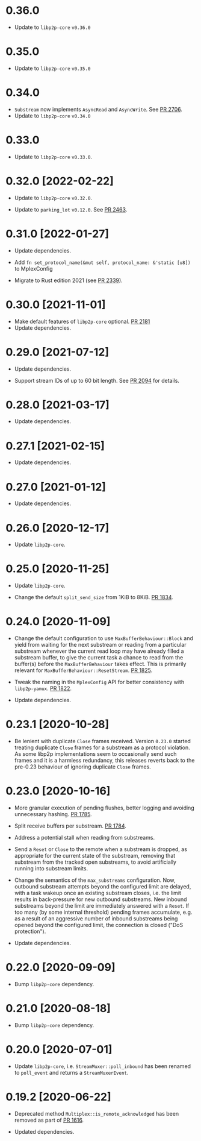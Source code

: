 # 0.36.0

- Update to `libp2p-core` `v0.36.0`

# 0.35.0

- Update to `libp2p-core` `v0.35.0`

# 0.34.0

- `Substream` now implements `AsyncRead` and `AsyncWrite`. See [PR 2706].
- Update to `libp2p-core` `v0.34.0`

[PR 2706]: https://github.com/libp2p/rust-libp2p/pull/2706/

# 0.33.0

- Update to `libp2p-core` `v0.33.0`.

# 0.32.0 [2022-02-22]

- Update to `libp2p-core` `v0.32.0`.

- Update to `parking_lot` `v0.12.0`. See [PR 2463].

[PR 2463]: https://github.com/libp2p/rust-libp2p/pull/2463/

# 0.31.0 [2022-01-27]

- Update dependencies.

- Add `fn set_protocol_name(&mut self, protocol_name: &'static [u8])` to MplexConfig

- Migrate to Rust edition 2021 (see [PR 2339]).

[PR 2339]: https://github.com/libp2p/rust-libp2p/pull/2339

# 0.30.0 [2021-11-01]

- Make default features of `libp2p-core` optional.
  [PR 2181](https://github.com/libp2p/rust-libp2p/pull/2181)
- Update dependencies.

# 0.29.0 [2021-07-12]

- Update dependencies.

- Support stream IDs of up to 60 bit length. See [PR 2094] for details.

[PR 2094]: https://github.com/libp2p/rust-libp2p/pull/2094

# 0.28.0 [2021-03-17]

- Update dependencies.

# 0.27.1 [2021-02-15]

- Update dependencies.

# 0.27.0 [2021-01-12]

- Update dependencies.

# 0.26.0 [2020-12-17]

- Update `libp2p-core`.

# 0.25.0 [2020-11-25]

- Update `libp2p-core`.

- Change the default `split_send_size` from 1KiB to 8KiB.
  [PR 1834](https://github.com/libp2p/rust-libp2p/pull/1834).

# 0.24.0 [2020-11-09]

- Change the default configuration to use `MaxBufferBehaviour::Block`
  and yield from waiting for the next substream or reading from a
  particular substream whenever the current read loop may have
  already filled a substream buffer, to give the current task a
  chance to read from the buffer(s) before the `MaxBufferBehaviour`
  takes effect. This is primarily relevant for
  `MaxBufferBehaviour::ResetStream`.
  [PR 1825](https://github.com/libp2p/rust-libp2p/pull/1825/).

- Tweak the naming in the `MplexConfig` API for better
  consistency with `libp2p-yamux`.
  [PR 1822](https://github.com/libp2p/rust-libp2p/pull/1822).

- Update dependencies.

# 0.23.1 [2020-10-28]

- Be lenient with duplicate `Close` frames received. Version
  `0.23.0` started treating duplicate `Close` frames for a
  substream as a protocol violation. As some libp2p implementations
  seem to occasionally send such frames and it is a harmless
  redundancy, this releases reverts back to the pre-0.23 behaviour
  of ignoring duplicate `Close` frames.

# 0.23.0 [2020-10-16]

- More granular execution of pending flushes, better logging and
  avoiding unnecessary hashing.
  [PR 1785](https://github.com/libp2p/rust-libp2p/pull/1785).

- Split receive buffers per substream.
  [PR 1784](https://github.com/libp2p/rust-libp2p/pull/1784).

- Address a potential stall when reading from substreams.

- Send a `Reset` or `Close` to the remote when a substream is dropped,
  as appropriate for the current state of the substream,
  removing that substream from the tracked open substreams,
  to avoid artificially running into substream limits.

- Change the semantics of the `max_substreams` configuration. Now,
  outbound substream attempts beyond the configured limit are delayed,
  with a task wakeup once an existing substream closes, i.e. the limit
  results in back-pressure for new outbound substreams. New inbound
  substreams beyond the limit are immediately answered with a `Reset`.
  If too many (by some internal threshold) pending frames accumulate,
  e.g. as a result of an aggressive number of inbound substreams being
  opened beyond the configured limit, the connection is closed ("DoS protection").

- Update dependencies.

# 0.22.0 [2020-09-09]

- Bump `libp2p-core` dependency.

# 0.21.0 [2020-08-18]

- Bump `libp2p-core` dependency.

# 0.20.0 [2020-07-01]

- Update `libp2p-core`, i.e. `StreamMuxer::poll_inbound` has been renamed
  to `poll_event` and returns a `StreamMuxerEvent`.

# 0.19.2 [2020-06-22]

- Deprecated method `Multiplex::is_remote_acknowledged` has been removed
  as part of [PR 1616](https://github.com/libp2p/rust-libp2p/pull/1616).

- Updated dependencies.
